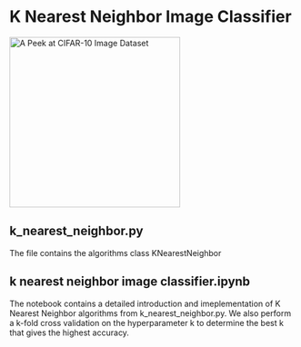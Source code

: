 # K Nearest Neighbor Image Classifier
<img src="https://github.com/hongwai1920/Machine-Learning-algorithms/blob/master/K%20Nearest%20Neighbor%20Image%20Classifier/Images/CIFAR-10.png" alt="A Peek at CIFAR-10 Image Dataset" width="300" height="300"/>

## k_nearest_neighbor.py
The file contains the algorithms class KNearestNeighbor

## k nearest neighbor image classifier.ipynb
The notebook contains a detailed introduction and imeplementation of K Nearest Neighbor algorithms from k_nearest_neighbor.py.
We also perform a k-fold cross validation on the hyperparameter k to determine the best k that gives the highest accuracy.
